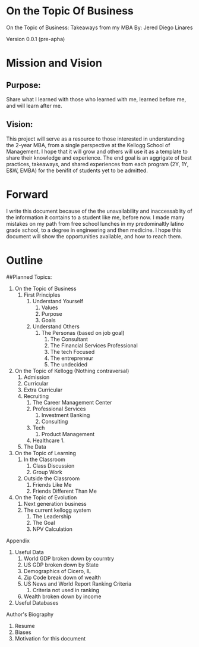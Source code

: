 # On the Topic Of Business
On the Topic of Business: Takeaways from my MBA
By: Jered Diego Linares

Version 0.0.1 (pre-apha)


# Mission and Vision
## Purpose: 
Share what I learned with those who learned with me, learned before me, and will learn after me. 


## Vision: 
This project will serve as a resource to those interested in understanding the 2-year MBA, from a single perspective at the Kellogg School of Management. I hope that it will grow and others will use it as a template to share their knowledge and experience. The end goal is an aggrigate of best practices, takeaways, and shared experiences from each program (2Y, 1Y, E&W, EMBA) for the benifit of students yet to be admitted.


# Forward
I write this document because of the the unavailability and inaccessablity of the information it contains to a student like me, before now. I made many mistakes on my path from free school lunches in my predominaltly latino grade school, to a degree in engineering and then medicine. I hope this document will show the opportunities available, and how to reach them. 



# Outline
##Planned Topics: 
1. On the Topic of Business
    1. First Principles
        1. Understand Yourself
            1. Values
            2. Purpose
            3. Goals
        2. Understand Others
            1. The Personas (based on job goal)
                1. The Consultant
                2. The Financial Services Professional
                5. The tech Focused
                6. The entrepreneur 
                7. The undecided
3. On the Topic of Kellogg (Nothing contraversal)
    1. Admission
    2. Curricular
    3. Extra Curricular
    4. Recruiting
        1. The Career Management Center
        1. Professional Services
            1. Investment Banking
            2. Consulting
        2. Tech
            1. Product Management
        3. Healthcare
            1. 
    5. The Data
4. On the Topic of Learning
    1. In the Classroom
        1. Class Discussion
        2. Group Work
    2. Outside the Classroom
        1. Friends Like Me
        2. Friends Different Than Me
5. On the Topic of Evolution
    1. Next generation business
    2. The current kellogg system
        1. The Leadership
        2. The Goal
        3. NPV Calculation


Appendix
1. Useful Data
    1. World GDP broken down by courntry
    2. US GDP broken down by State
    3. Demographics of Cicero, IL
    4. Zip Code break down of wealth
    3. US News and World Report Ranking Criteria
        1. Criteria not used in ranking
    4. Wealth broken down by income
2. Useful Databases
    


Author's Biography
1. Resume
2. Biases
3. Motivation for this document


